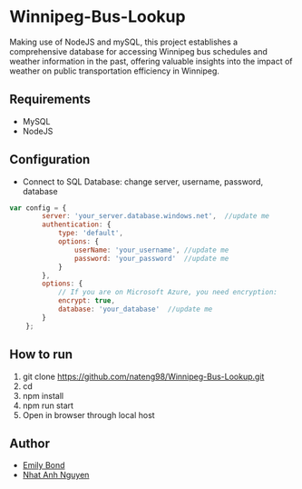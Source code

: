 # Winnipeg-Bus-Lookup
Making use of NodeJS and mySQL, this project establishes a comprehensive database for accessing Winnipeg bus schedules and weather information in the past, offering valuable insights into the impact of weather on public transportation efficiency in Winnipeg.

## Requirements
- MySQL
- NodeJS

## Configuration
- Connect to SQL Database: change server, username, password, database
```js
var config = {  
        server: 'your_server.database.windows.net',  //update me
        authentication: {
            type: 'default',
            options: {
                userName: 'your_username', //update me
                password: 'your_password'  //update me
            }
        },
        options: {
            // If you are on Microsoft Azure, you need encryption:
            encrypt: true,
            database: 'your_database'  //update me
        }
    };  
```
## How to run
1. git clone https://github.com/nateng98/Winnipeg-Bus-Lookup.git
2. cd
3. npm install
4. npm run start
5. Open in browser through local host

## Author
- <a href="">Emily Bond</a>
- <a href="https://github.com/nateng98">Nhat Anh Nguyen</a>
